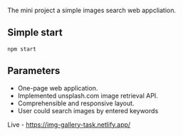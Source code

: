 The mini project a simple images search web appcliation.

## Simple start
```
npm start
```

## Parameters
 - One-page web application.
 - Implemented unsplash.com image retrieval API.
 - Comprehensible and responsive layout.
 - User could search images by entered keywords

Live - https://img-gallery-task.netlify.app/